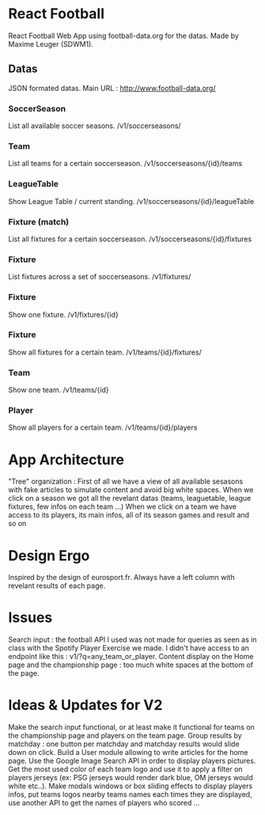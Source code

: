 # React Football

React Football Web App using football-data.org for the datas. Made by Maxime Leuger (SDWM1).

## Datas

JSON formated datas.
Main URL : http://www.football-data.org/

### SoccerSeason
List all available soccer seasons.	/v1/soccerseasons/
### Team
List all teams for a certain soccerseason.	/v1/soccerseasons/{id}/teams
### LeagueTable
Show League Table / current standing.	/v1/soccerseasons/{id}/leagueTable
### Fixture	(match)
List all fixtures for a certain soccerseason.	/v1/soccerseasons/{id}/fixtures
### Fixture
List fixtures across a set of soccerseasons.	/v1/fixtures/
### Fixture
Show one fixture.	/v1/fixtures/{id}
### Fixture
Show all fixtures for a certain team.	/v1/teams/{id}/fixtures/
### Team
Show one team.	/v1/teams/{id}
### Player
Show all players for a certain team.	/v1/teams/{id}/players

# App Architecture

"Tree" organization :
First of all we have a view of all available sesasons with fake articles to simulate content and avoid big white spaces.
When we click on a season we got all the revelant datas (teams, leaguetable, league fixtures, few infos on each team ...)
When we click on a team we have access to its players, its main infos, all of its season games and result and so on

# Design Ergo

Inspired by the design of eurosport.fr. Always have a left column with revelant results of each page.

# Issues

Search input : the football API I used was not made for queries as seen as in class with the Spotify Player Exercise we made. I didn't have access to an endpoint like this : v1/?q=any_team_or_player. Content display on the Home page and the championship page : too much white spaces at the bottom of the page.

# Ideas & Updates for V2

Make the search input functional, or at least make it functional for teams on the championship page and players on the team page. Group results by matchday : one button per matchday and matchday results would slide down on click. Build a User module allowing to write articles for the home page. Use the Google Image Search API in order to display players pictures. Get the most used color of each team logo and use it to apply a filter on players jerseys (ex: PSG jerseys would render dark blue, OM jerseys would white etc..). Make modals windows or box sliding effects to display players infos, put teams logos nearby teams names each times they are displayed, use another API to get the names of players who scored ...
